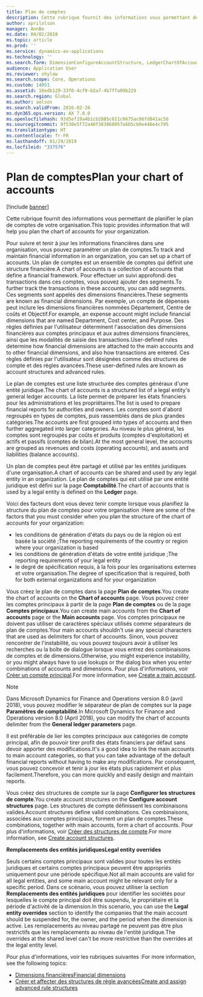 ```yaml
---
title: Plan de comptes
description: Cette rubrique fournit des informations vous permettant de planifier le plan de comptes de votre organisation.
author: aprilolson
manager: AnnBe
ms.date: 04/02/2018
ms.topic: article
ms.prod: ''
ms.service: dynamics-ax-applications
ms.technology: ''
ms.search.form: DimensionConfigureAccountStructure, LedgerChartOfAccounts
audience: Application User
ms.reviewer: shylaw
ms.search.scope: Core, Operations
ms.custom: 14051
ms.assetid: 10edb129-33f0-4cf9-b2a7-4b7ffa09b229
ms.search.region: Global
ms.author: aolson
ms.search.validFrom: 2016-02-28
ms.dyn365.ops.version: AX 7.0.0
ms.openlocfilehash: 93d5ef19a4b1cb2885c611c8675ac06fd841ac56
ms.sourcegitcommit: 0f530e5f72a40f383868957a6b5cb0e446e4c795
ms.translationtype: HT
ms.contentlocale: fr-FR
ms.lasthandoff: 01/29/2019
ms.locfileid: "337576"
---
```

# <a name="plan-your-chart-of-accounts"></a><span data-ttu-id="cf53d-103">Plan de comptes</span><span class="sxs-lookup"><span data-stu-id="cf53d-103">Plan your chart of accounts</span></span>

[!include [banner](../includes/banner.md)]

<span data-ttu-id="cf53d-104">Cette rubrique fournit des informations vous permettant de planifier le plan de comptes de votre organisation.</span><span class="sxs-lookup"><span data-stu-id="cf53d-104">This topic provides information that will help you plan the chart of accounts for your organization.</span></span>

<span data-ttu-id="cf53d-105">Pour suivre et tenir à jour les informations financières dans une organisation, vous pouvez paramétrer un plan de comptes.</span><span class="sxs-lookup"><span data-stu-id="cf53d-105">To track and maintain financial information in an organization, you can set up a chart of accounts.</span></span> <span data-ttu-id="cf53d-106">Un plan de comptes est un ensemble de comptes qui définit une structure financière.</span><span class="sxs-lookup"><span data-stu-id="cf53d-106">A chart of accounts is a collection of accounts that define a financial framework.</span></span> <span data-ttu-id="cf53d-107">Pour effectuer un suivi approfondi des transactions dans ces comptes, vous pouvez ajouter des segments.</span><span class="sxs-lookup"><span data-stu-id="cf53d-107">To further track the transactions in these accounts, you can add segments.</span></span> <span data-ttu-id="cf53d-108">Ces segments sont appelés des dimensions financières.</span><span class="sxs-lookup"><span data-stu-id="cf53d-108">These segments are known as financial dimensions.</span></span> <span data-ttu-id="cf53d-109">Par exemple, un compte de dépenses peut inclure les dimensions financières nommées Département, Centre de coûts et Objectif.</span><span class="sxs-lookup"><span data-stu-id="cf53d-109">For example, an expense account might include financial dimensions that are named Department, Cost center, and Purpose.</span></span> <span data-ttu-id="cf53d-110">Des règles définies par l'utilisateur déterminent l'association des dimensions financières aux comptes principaux et aux autres dimensions financières, ainsi que les modalités de saisie des transactions.</span><span class="sxs-lookup"><span data-stu-id="cf53d-110">User-defined rules determine how financial dimensions are attached to the main accounts and to other financial dimensions, and also how transactions are entered.</span></span> <span data-ttu-id="cf53d-111">Ces règles définies par l'utilisateur sont désignées comme des structures de compte et des règles avancées.</span><span class="sxs-lookup"><span data-stu-id="cf53d-111">These user-defined rules are known as account structures and advanced rules.</span></span>

<span data-ttu-id="cf53d-112">Le plan de comptes est une liste structurée des comptes généraux d'une entité juridique.</span><span class="sxs-lookup"><span data-stu-id="cf53d-112">The chart of accounts is a structured list of a legal entity's general ledger accounts.</span></span> <span data-ttu-id="cf53d-113">La liste permet de préparer les états financiers pour les administrations et les propriétaires.</span><span class="sxs-lookup"><span data-stu-id="cf53d-113">The list is used to prepare financial reports for authorities and owners.</span></span> <span data-ttu-id="cf53d-114">Les comptes sont d'abord regroupés en types de comptes, puis rassemblés dans de plus grandes catégories.</span><span class="sxs-lookup"><span data-stu-id="cf53d-114">The accounts are first grouped into types of accounts and then further aggregated into larger categories.</span></span> <span data-ttu-id="cf53d-115">Au niveau le plus général, les comptes sont regroupés par coûts et produits (comptes d'exploitation) et actifs et passifs (comptes de bilan).</span><span class="sxs-lookup"><span data-stu-id="cf53d-115">At the most general level, the accounts are grouped as revenues and costs (operating accounts), and assets and liabilities (balance accounts).</span></span>

<span data-ttu-id="cf53d-116">Un plan de comptes peut être partagé et utilisé par les entités juridiques d'une organisation.</span><span class="sxs-lookup"><span data-stu-id="cf53d-116">A chart of accounts can be shared and used by any legal entity in an organization.</span></span> <span data-ttu-id="cf53d-117">Le plan de comptes qui est utilisé par une entité juridique est défini sur la page **Comptabilité**.</span><span class="sxs-lookup"><span data-stu-id="cf53d-117">The chart of accounts that is used by a legal entity is defined on the **Ledger** page.</span></span>

<span data-ttu-id="cf53d-118">Voici des facteurs dont vous devez tenir compte lorsque vous planifiez la structure du plan de comptes pour votre organisation :</span><span class="sxs-lookup"><span data-stu-id="cf53d-118">Here are some of the factors that you must consider when you plan the structure of the chart of accounts for your organization:</span></span>

- <span data-ttu-id="cf53d-119">les conditions de génération d'états du pays ou de la région où est basée la société ;</span><span class="sxs-lookup"><span data-stu-id="cf53d-119">The reporting requirements of the country or region where your organization is based</span></span>
- <span data-ttu-id="cf53d-120">les conditions de génération d'états de votre entité juridique ;</span><span class="sxs-lookup"><span data-stu-id="cf53d-120">The reporting requirements of your legal entity</span></span>
- <span data-ttu-id="cf53d-121">le degré de spécification requis, à la fois pour les organisations externes et votre organisation.</span><span class="sxs-lookup"><span data-stu-id="cf53d-121">The degree of specification that is required, both for both external organizations and for your organization</span></span>

<span data-ttu-id="cf53d-122">Vous créez le plan de comptes dans la page **Plan de comptes**.</span><span class="sxs-lookup"><span data-stu-id="cf53d-122">You create the chart of accounts on the **Chart of accounts** page.</span></span> <span data-ttu-id="cf53d-123">Vous pouvez créer les comptes principaux à partir de la page **Plan de comptes** ou de la page **Comptes principaux**.</span><span class="sxs-lookup"><span data-stu-id="cf53d-123">You can create main accounts from the **Chart of accounts** page or the **Main accounts** page.</span></span> <span data-ttu-id="cf53d-124">Vos comptes principaux ne doivent pas utiliser de caractères spéciaux utilisés comme séparateurs de plan de comptes.</span><span class="sxs-lookup"><span data-stu-id="cf53d-124">Your main accounts shouldn't use any special characters that are used as delimiters for chart of accounts.</span></span> <span data-ttu-id="cf53d-125">Sinon, vous pouvez rencontrer de l'instabilité, ou vous pouvez toujours avoir à utiliser les recherches ou la boîte de dialogue lorsque vous entrez des combinaisons de comptes et de dimensions.</span><span class="sxs-lookup"><span data-stu-id="cf53d-125">Otherwise, you might experience instability, or you might always have to use lookups or the dialog box when you enter combinations of accounts and dimensions.</span></span> <span data-ttu-id="cf53d-126">Pour plus d'informations, voir [Créer un compte principal](tasks/create-main-account.md).</span><span class="sxs-lookup"><span data-stu-id="cf53d-126">For more information, see [Create a main account](tasks/create-main-account.md).</span></span>

> [!NOTE]
> <span data-ttu-id="cf53d-127">Dans Microsoft Dynamics for Finance and Operations version 8.0 (avril 2018), vous pouvez modifier le séparateur de plan de comptes sur la page **Paramètres de comptabilité**.</span><span class="sxs-lookup"><span data-stu-id="cf53d-127">In Microsoft Dynamics for Finance and Operations version 8.0 (April 2018), you can modify the chart of accounts delimiter from the **General ledger parameters** page.</span></span>

<span data-ttu-id="cf53d-128">Il est préférable de lier les comptes principaux aux catégories de compte principal, afin de pouvoir tirer profit des états financiers par défaut sans devoir apporter des modifications.</span><span class="sxs-lookup"><span data-stu-id="cf53d-128">It's a good idea to link the main accounts to main account categories, so that you can take advantage of the default financial reports without having to make any modifications.</span></span> <span data-ttu-id="cf53d-129">Par conséquent, vous pouvez concevoir et tenir à jour les états plus rapidement et plus facilement.</span><span class="sxs-lookup"><span data-stu-id="cf53d-129">Therefore, you can more quickly and easily design and maintain reports.</span></span>

<span data-ttu-id="cf53d-130">Vous créez des structures de compte sur la page **Configurer les structures de compte**.</span><span class="sxs-lookup"><span data-stu-id="cf53d-130">You create account structures on the **Configure account structures** page.</span></span> <span data-ttu-id="cf53d-131">Les structures de compte définissent les combinaisons valides.</span><span class="sxs-lookup"><span data-stu-id="cf53d-131">Account structures define valid combinations.</span></span> <span data-ttu-id="cf53d-132">Ces combinaisons, associées aux comptes principaux, forment un plan de comptes.</span><span class="sxs-lookup"><span data-stu-id="cf53d-132">These combinations, together with main accounts, form a chart of accounts.</span></span> <span data-ttu-id="cf53d-133">Pour plus d'informations, voir [Créer des structures de compte](tasks/create-account-structures.md).</span><span class="sxs-lookup"><span data-stu-id="cf53d-133">For more information, see [Create account structures](tasks/create-account-structures.md).</span></span>

<span data-ttu-id="cf53d-134">**Remplacements des entités juridiques**</span><span class="sxs-lookup"><span data-stu-id="cf53d-134">**Legal entity overrides**</span></span>

<span data-ttu-id="cf53d-135">Seuls certains comptes principaux sont valides pour toutes les entités juridiques et certains comptes principaux peuvent être appropriés uniquement pour une période spécifique.</span><span class="sxs-lookup"><span data-stu-id="cf53d-135">Not all main accounts are valid for all legal entities, and some main account might be relevant only for a specific period.</span></span> <span data-ttu-id="cf53d-136">Dans ce scénario, vous pouvez utiliser la section **Remplacements des entités juridiques** pour identifier les sociétés pour lesquelles le compte principal doit être suspendu, le propriétaire et la période d'activité de la dimension.</span><span class="sxs-lookup"><span data-stu-id="cf53d-136">In this scenario, you can use the **Legal entity overrides** section to identify the companies that the main account should be suspended for, the owner, and the period when the dimension is active.</span></span> <span data-ttu-id="cf53d-137">Les remplacements au niveau partagé ne peuvent pas être plus restrictifs que les remplacements au niveau de l'entité juridique.</span><span class="sxs-lookup"><span data-stu-id="cf53d-137">The overrides at the shared level can't be more restrictive than the overrides at the legal entity level.</span></span>

<span data-ttu-id="cf53d-138">Pour plus d'informations, voir les rubriques suivantes :</span><span class="sxs-lookup"><span data-stu-id="cf53d-138">For more information, see the following topics:</span></span>

- [<span data-ttu-id="cf53d-139">Dimensions financières</span><span class="sxs-lookup"><span data-stu-id="cf53d-139">Financial dimensions</span></span>](financial-dimensions.md)
- [<span data-ttu-id="cf53d-140">Créer et affecter des structures de règle avancées</span><span class="sxs-lookup"><span data-stu-id="cf53d-140">Create and assign advanced rule structures</span></span>](tasks/create-assign-advanced-rule-structures.md)
